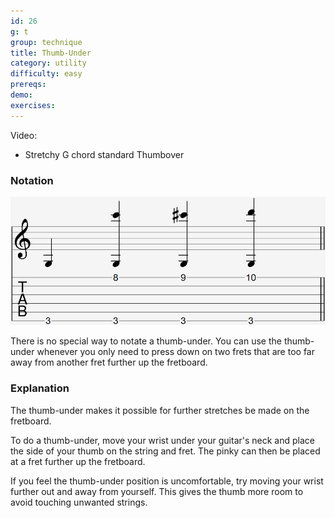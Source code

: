 ```yaml
---
id: 26
g: t
group: technique
title: Thumb-Under
category: utility
difficulty: easy
prereqs: 
demo: 
exercises:
---
```


Video:
- Stretchy G chord standard Thumbover

### Notation

<div class="tabImg">
  <img src="thumb-under.jpg" />
</div>

There is no special way to notate a thumb-under. You can use the thumb-under whenever you only need to press down on two frets that are too far away from another fret further up the fretboard.

### Explanation

The thumb-under makes it possible for further stretches be made on the fretboard. 

To do a thumb-under, move your wrist under your guitar's neck and place the side of your thumb on the string and fret. The pinky can then be placed at a fret further up the fretboard.

If you feel the thumb-under position is uncomfortable, try moving your wrist further out and away from yourself. This gives the thumb more room to avoid touching unwanted strings.